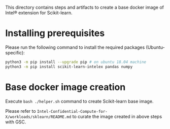 This directory contains steps and artifacts to create a base docker image of Intel® extension
for Scikit-learn.

# Installing prerequisites

Please run the following command to install the required packages (Ubuntu-specific):

```sh
python3 -m pip install --upgrade pip # on ubuntu 18.04 machine
python3 -m pip install scikit-learn-intelex pandas numpy
```

# Base docker image creation

Execute `bash ./helper.sh` command to create Scikit-learn base image.

Please refer to `Intel-Confidential-Compute-for-X/workloads/sklearn/README.md` to curate the image created in above
steps with GSC.
